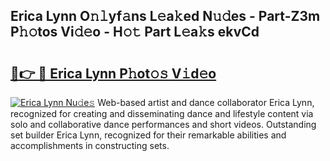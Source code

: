 ## Erica Lynn O𝚗𝚕yf𝚊ns L𝚎a𝚔ed N𝚞𝚍es - Part-Z3m P𝚑𝚘tos Vi𝚍𝚎o - H𝚘𝚝 Part L𝚎a𝚔s ekvCd

# <h2><a href="http://kf0e5i.oniu.top/?m=Erica+Lynn">🔗👉 🔴 Erica Lynn P𝚑ot𝚘𝚜 V𝚒d𝚎o</a></h2>

[![Erica Lynn Nu𝚍e𝚜](https://i.imgur.com/0qMVB7G.gif)](http://kf0e5i.oniu.top/?m=Erica+Lynn)
Web-based artist and dance collaborator Erica Lynn, recognized for creating and disseminating dance and lifestyle content via solo and collaborative dance performances and short videos. Outstanding set builder Erica Lynn, recognized for their remarkable abilities and accomplishments in constructing sets.  
